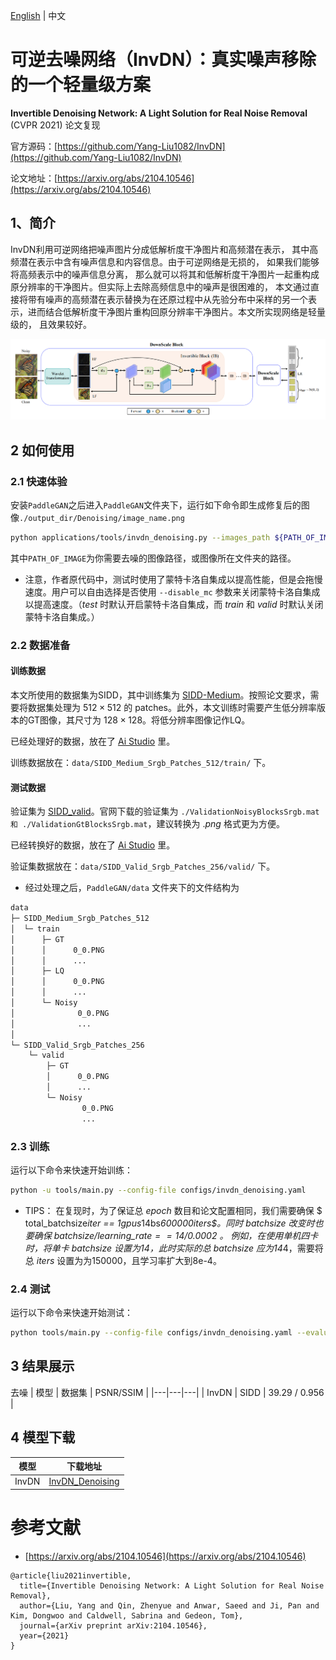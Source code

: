 [English](../../en_US/tutorials/invdn.md) | 中文

# 可逆去噪网络（InvDN）：真实噪声移除的一个轻量级方案

**Invertible Denoising Network: A Light Solution for Real Noise Removal** (CVPR 2021) 论文复现

官方源码：[https://github.com/Yang-Liu1082/InvDN](https://github.com/Yang-Liu1082/InvDN)

论文地址：[https://arxiv.org/abs/2104.10546](https://arxiv.org/abs/2104.10546)

## 1、简介

InvDN利用可逆网络把噪声图片分成低解析度干净图片和高频潜在表示， 其中高频潜在表示中含有噪声信息和内容信息。由于可逆网络是无损的， 如果我们能够将高频表示中的噪声信息分离， 那么就可以将其和低解析度干净图片一起重构成原分辨率的干净图片。但实际上去除高频信息中的噪声是很困难的， 本文通过直接将带有噪声的高频潜在表示替换为在还原过程中从先验分布中采样的另一个表示，进而结合低解析度干净图片重构回原分辨率干净图片。本文所实现网络是轻量级的， 且效果较好。

![](../../imgs/invdn.png)


## 2 如何使用

### 2.1 快速体验

安装`PaddleGAN`之后进入`PaddleGAN`文件夹下，运行如下命令即生成修复后的图像`./output_dir/Denoising/image_name.png`

```sh
python applications/tools/invdn_denoising.py --images_path ${PATH_OF_IMAGE}
```
其中`PATH_OF_IMAGE`为你需要去噪的图像路径，或图像所在文件夹的路径。

- 注意，作者原代码中，测试时使用了蒙特卡洛自集成以提高性能，但是会拖慢速度。用户可以自由选择是否使用 `--disable_mc` 参数来关闭蒙特卡洛自集成以提高速度。（$test$ 时默认开启蒙特卡洛自集成，而 $train$ 和 $valid$ 时默认关闭蒙特卡洛自集成。）

### 2.2 数据准备

#### **训练数据**

本文所使用的数据集为SIDD，其中训练集为 [SIDD-Medium](https://www.eecs.yorku.ca/~kamel/sidd/dataset.php)。按照论文要求，需要将数据集处理为 $512 \times 512$ 的 patches。此外，本文训练时需要产生低分辨率版本的GT图像，其尺寸为 $128 \times 128$。将低分辨率图像记作LQ。

已经处理好的数据，放在了 [Ai Studio](https://aistudio.baidu.com/aistudio/datasetdetail/172084) 里。

训练数据放在：`data/SIDD_Medium_Srgb_Patches_512/train/` 下。

#### **测试数据**

验证集为 [SIDD_valid](https://www.eecs.yorku.ca/~kamel/sidd/dataset.php)。官网下载的验证集为 `./ValidationNoisyBlocksSrgb.mat 和 ./ValidationGtBlocksSrgb.mat`，建议转换为 $.png$ 格式更为方便。

已经转换好的数据，放在了 [Ai Studio](https://aistudio.baidu.com/aistudio/datasetdetail/172069) 里。

验证集数据放在：`data/SIDD_Valid_Srgb_Patches_256/valid/` 下。

- 经过处理之后，`PaddleGAN/data` 文件夹下的文件结构为
```sh
data
├─ SIDD_Medium_Srgb_Patches_512
│  └─ train
│      ├─ GT
│      │      0_0.PNG
│      │      ...
│      ├─ LQ
│      │      0_0.PNG
│      │      ...
│      └─ Noisy
│              0_0.PNG
│              ...
│
└─ SIDD_Valid_Srgb_Patches_256
    └─ valid
        ├─ GT
        │      0_0.PNG
        │      ...
        └─ Noisy
                0_0.PNG
                ...
```

### 2.3 训练

运行以下命令来快速开始训练：
```sh
python -u tools/main.py --config-file configs/invdn_denoising.yaml
```
- TIPS：
在复现时，为了保证总 $epoch$ 数目和论文配置相同，我们需要确保 $ total\_batchsize*iter == 1gpus*14bs*600000iters$。同时 $batchsize$ 改变时也要确保 $batchsize/learning\_rate == 14/0.0002$ 。
例如，在使用单机四卡时，将单卡 $batchsize$ 设置为14，此时实际的总 $batchsize$ 应为14*4，需要将总 $iters$ 设置为为150000，且学习率扩大到8e-4。

### 2.4 测试

运行以下命令来快速开始测试：
```sh
python tools/main.py --config-file configs/invdn_denoising.yaml --evaluate-only --load ${PATH_OF_WEIGHT}
```

## 3 结果展示

去噪
| 模型 | 数据集 | PSNR/SSIM |
|---|---|---|
| InvDN | SIDD |  39.29 / 0.956 |


## 4 模型下载

| 模型 | 下载地址 |
|---|---|
| InvDN| [InvDN_Denoising](https://paddlegan.bj.bcebos.com/models/InvDN_Denoising.pdparams) |



# 参考文献

- [https://arxiv.org/abs/2104.10546](https://arxiv.org/abs/2104.10546)

```
@article{liu2021invertible,
  title={Invertible Denoising Network: A Light Solution for Real Noise Removal},
  author={Liu, Yang and Qin, Zhenyue and Anwar, Saeed and Ji, Pan and Kim, Dongwoo and Caldwell, Sabrina and Gedeon, Tom},
  journal={arXiv preprint arXiv:2104.10546},
  year={2021}
}
```
